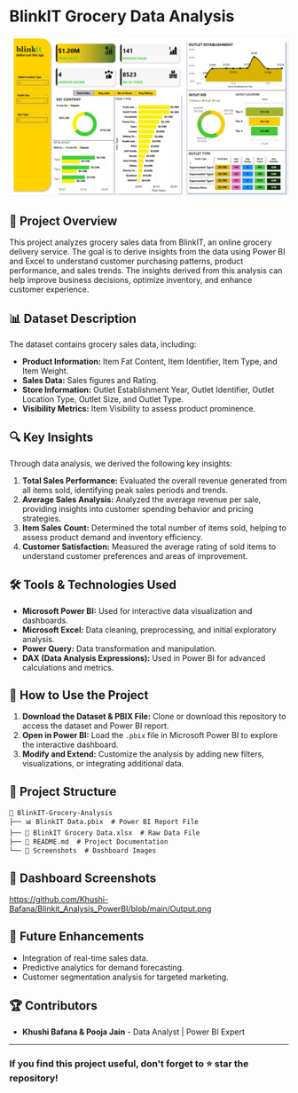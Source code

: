 # BlinkIT Grocery Data Analysis

![Alt text](https://github.com/Khushi-Bafana/Blinkit_Analysis_PowerBI/blob/main/Output.png)

## 📌 Project Overview
This project analyzes grocery sales data from BlinkIT, an online grocery delivery service. The goal is to derive insights from the data using Power BI and Excel to understand customer purchasing patterns, product performance, and sales trends. The insights derived from this analysis can help improve business decisions, optimize inventory, and enhance customer experience.

## 📊 Dataset Description
The dataset contains grocery sales data, including:
- **Product Information:** Item Fat Content, Item Identifier, Item Type, and Item Weight.
- **Sales Data:** Sales figures and Rating.
- **Store Information:** Outlet Establishment Year, Outlet Identifier, Outlet Location Type, Outlet Size, and Outlet Type.
- **Visibility Metrics:** Item Visibility to assess product prominence.


## 🔍 Key Insights
Through data analysis, we derived the following key insights:
1. **Total Sales Performance:** Evaluated the overall revenue generated from all items sold, identifying peak sales periods and trends.
2. **Average Sales Analysis:** Analyzed the average revenue per sale, providing insights into customer spending behavior and pricing strategies.
3. **Item Sales Count:** Determined the total number of items sold, helping to assess product demand and inventory efficiency.
4. **Customer Satisfaction:** Measured the average rating of sold items to understand customer preferences and areas of improvement.

## 🛠 Tools & Technologies Used
- **Microsoft Power BI:** Used for interactive data visualization and dashboards.
- **Microsoft Excel:** Data cleaning, preprocessing, and initial exploratory analysis.
- **Power Query:** Data transformation and manipulation.
- **DAX (Data Analysis Expressions):** Used in Power BI for advanced calculations and metrics.

## 📌 How to Use the Project
1. **Download the Dataset & PBIX File:** Clone or download this repository to access the dataset and Power BI report.
2. **Open in Power BI:** Load the `.pbix` file in Microsoft Power BI to explore the interactive dashboard.
3. **Modify and Extend:** Customize the analysis by adding new filters, visualizations, or integrating additional data.

## 📜 Project Structure
```
📂 BlinkIT-Grocery-Analysis
├── 📊 BlinkIT Data.pbix  # Power BI Report File
├── 📑 BlinkIT Grocery Data.xlsx  # Raw Data File
├── 📜 README.md  # Project Documentation
└── 📂 Screenshots  # Dashboard Images
```

## 📸 Dashboard Screenshots
https://github.com/Khushi-Bafana/Blinkit_Analysis_PowerBI/blob/main/Output.png

## 🚀 Future Enhancements
- Integration of real-time sales data.
- Predictive analytics for demand forecasting.
- Customer segmentation analysis for targeted marketing.

## 🏆 Contributors
- **Khushi Bafana & Pooja Jain** - Data Analyst | Power BI Expert

---

### If you find this project useful, don't forget to ⭐ star the repository!

